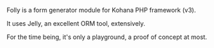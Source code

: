 Folly is a form generator module for Kohana PHP framework (v3).

It uses Jelly, an excellent ORM tool, extensively.

For the time being, it's only a playground, a proof of concept at most.
